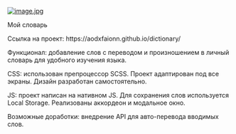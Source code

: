 [![image.jpg](https://i.postimg.cc/QdQYt6bk/image.jpg)](https://postimg.cc/Jsh5Y5SG)
<p>Мой словарь</p>
<p>Ссылка на проект: https://aodxfaionn.github.io/dictionary/ </p>
<p>Функционал: добавление слов с переводом и произношением в личный словарь для удобного изучения языка.</p>
<p>CSS: использован препроцессор SCSS. Проект адаптирован под все экраны. Дизайн разработан самостоятельно.</p>
<p>JS: проект написан на нативном JS. Для сохранения слов используется Local Storage. Реализованы аккордеон и модальное окно.</p>
<p>Возможные доработки: внедрение API для авто-перевода вводимых слов.</p>
